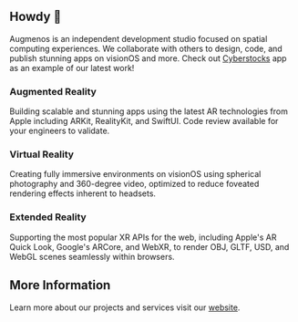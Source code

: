## Howdy 👋

Augmenos is an independent development studio focused on spatial computing experiences. We collaborate with others to design, code, and publish stunning apps on visionOS and more. Check out [Cyberstocks](https://www.augmenos.com/cyberstocks) app as an example of our latest work!

### Augmented Reality
Building scalable and stunning apps using the latest AR technologies from Apple including ARKit, RealityKit, and SwiftUI. Code review available for your engineers to validate.

### Virtual Reality
Creating fully immersive environments on visionOS using spherical photography and 360-degree video, optimized to reduce foveated rendering effects inherent to headsets.

### Extended Reality
Supporting the most popular XR APIs for the web, including Apple's AR Quick Look, Google's ARCore, and WebXR, to render OBJ, GLTF, USD, and WebGL scenes seamlessly within browsers.

## More Information
Learn more about our projects and services visit our [website](https://www.augmenos.com).
<!--

**Here are some ideas to get you started:**

🙋‍♀️ A short introduction - what is your organization all about?
🌈 Contribution guidelines - how can the community get involved?
👩‍💻 Useful resources - where can the community find your docs? Is there anything else the community should know?
🍿 Fun facts - what does your team eat for breakfast?
🧙 Remember, you can do mighty things with the power of [Markdown](https://docs.github.com/github/writing-on-github/getting-started-with-writing-and-formatting-on-github/basic-writing-and-formatting-syntax)
-->
